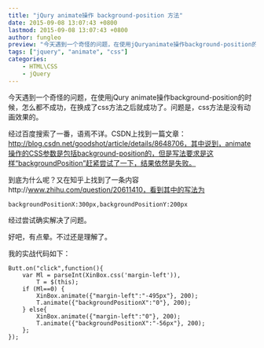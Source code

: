 ```yaml
---
title: "jQury animate操作 background-position 方法"
date: 2015-09-08 13:07:43 +0800
lastmod: 2015-09-08 13:07:43 +0800
author: fungleo
preview: "今天遇到一个奇怪的问题，在使用jQuryanimate操作background-position的时候，怎么都不成功，在换成了css方法之后就成功了。问题是，css方法是没有动画效果的。经过百度搜索了一番，语焉不详。CSDN上找到一篇文章：http://blog.csdn.net/goodshot/article/details/8648706，其中说到，animate操作的CSS参数是包括bac"
tags: ["jquery", "animate", "css"]
categories:
    - HTML\CSS
    - jQuery
---
```


今天遇到一个奇怪的问题，在使用jQury animate操作background-position的时候，怎么都不成功，在换成了css方法之后就成功了。问题是，css方法是没有动画效果的。

经过百度搜索了一番，语焉不详。CSDN上找到一篇文章：http://blog.csdn.net/goodshot/article/details/8648706，其中说到，animate操作的CSS参数是包括background-position的，但是写法要求是这样“backgroundPosition”赶紧尝试了一下，结果依然是失败。

到底为什么呢？又在知乎上找到了一条内容http://www.zhihu.com/question/20611410，看到其中的写法为

```
backgroundPositionX:300px,backgroundPositionY:200px
```
经过尝试确实解决了问题。

好吧，有点晕。不过还是理解了。

我的实战代码如下：

```
Butt.on("click",function(){
	var Ml = parseInt(XinBox.css('margin-left')),
		T = $(this);
	if (Ml==0) {
		XinBox.animate({"margin-left":"-495px"}, 200);
		T.animate({"backgroundPositionX":"0"}, 200);
	} else{
		XinBox.animate({"margin-left":"0"}, 200);
		T.animate({"backgroundPositionX":"-56px"}, 200);
	};
});
```